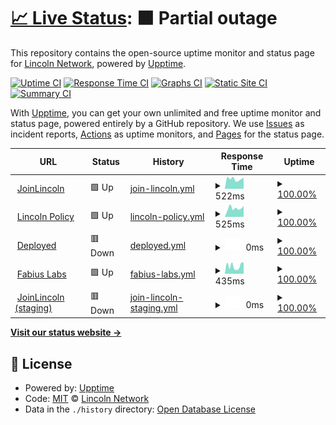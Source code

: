 # [📈 Live Status](https://lincolnlabs.github.io/internal-health-check): <!--live status--> **🟧 Partial outage**

This repository contains the open-source uptime monitor and status page for [Lincoln Network](https://lincolnlabs.github.io/internal-health-check), powered by [Upptime](https://github.com/upptime/upptime).

[![Uptime CI](https://github.com/lincolnlabs/internal-health-check/workflows/Uptime%20CI/badge.svg)](https://github.com/upptime/upptime/actions?query=workflow%3A%22Uptime+CI%22)
[![Response Time CI](https://github.com/lincolnlabs/internal-health-check/workflows/Response%20Time%20CI/badge.svg)](https://github.com/upptime/upptime/actions?query=workflow%3A%22Response+Time+CI%22)
[![Graphs CI](https://github.com/lincolnlabs/internal-health-check/workflows/Graphs%20CI/badge.svg)](https://github.com/upptime/upptime/actions?query=workflow%3A%22Graphs+CI%22)
[![Static Site CI](https://github.com/lincolnlabs/internal-health-check/workflows/Static%20Site%20CI/badge.svg)](https://github.com/upptime/upptime/actions?query=workflow%3A%22Static+Site+CI%22)
[![Summary CI](https://github.com/lincolnlabs/internal-health-check/workflows/Summary%20CI/badge.svg)](https://github.com/upptime/upptime/actions?query=workflow%3A%22Summary+CI%22)

With [Upptime](https://upptime.js.org), you can get your own unlimited and free uptime monitor and status page, powered entirely by a GitHub repository. We use [Issues](https://github.com/lincolnlabs/internal-health-check/issues) as incident reports, [Actions](https://github.com/lincolnlabs/internal-health-check/actions) as uptime monitors, and [Pages](https://lincolnlabs.github.io/internal-health-check) for the status page.

<!--start: status pages-->
<!-- This summary is generated by Upptime (https://github.com/upptime/upptime) -->
<!-- Do not edit this manually, your changes will be overwritten -->
<!-- prettier-ignore -->
| URL | Status | History | Response Time | Uptime |
| --- | ------ | ------- | ------------- | ------ |
| <img alt="" src="https://favicons.githubusercontent.com/joinlincoln.org" height="13"> [JoinLincoln](https://joinlincoln.org) | 🟩 Up | [join-lincoln.yml](https://github.com/lincolnlabs/internal-health-check/commits/HEAD/history/join-lincoln.yml) | <details><summary><img alt="Response time graph" src="./graphs/join-lincoln/response-time-week.png" height="20"> 522ms</summary><br><a href="https://lincolnlabs.github.io/internal-health-check/history/join-lincoln"><img alt="Response time 647" src="https://img.shields.io/endpoint?url=https%3A%2F%2Fraw.githubusercontent.com%2Flincolnlabs%2Finternal-health-check%2FHEAD%2Fapi%2Fjoin-lincoln%2Fresponse-time.json"></a><br><a href="https://lincolnlabs.github.io/internal-health-check/history/join-lincoln"><img alt="24-hour response time 524" src="https://img.shields.io/endpoint?url=https%3A%2F%2Fraw.githubusercontent.com%2Flincolnlabs%2Finternal-health-check%2FHEAD%2Fapi%2Fjoin-lincoln%2Fresponse-time-day.json"></a><br><a href="https://lincolnlabs.github.io/internal-health-check/history/join-lincoln"><img alt="7-day response time 522" src="https://img.shields.io/endpoint?url=https%3A%2F%2Fraw.githubusercontent.com%2Flincolnlabs%2Finternal-health-check%2FHEAD%2Fapi%2Fjoin-lincoln%2Fresponse-time-week.json"></a><br><a href="https://lincolnlabs.github.io/internal-health-check/history/join-lincoln"><img alt="30-day response time 524" src="https://img.shields.io/endpoint?url=https%3A%2F%2Fraw.githubusercontent.com%2Flincolnlabs%2Finternal-health-check%2FHEAD%2Fapi%2Fjoin-lincoln%2Fresponse-time-month.json"></a><br><a href="https://lincolnlabs.github.io/internal-health-check/history/join-lincoln"><img alt="1-year response time 638" src="https://img.shields.io/endpoint?url=https%3A%2F%2Fraw.githubusercontent.com%2Flincolnlabs%2Finternal-health-check%2FHEAD%2Fapi%2Fjoin-lincoln%2Fresponse-time-year.json"></a></details> | <details><summary><a href="https://lincolnlabs.github.io/internal-health-check/history/join-lincoln">100.00%</a></summary><a href="https://lincolnlabs.github.io/internal-health-check/history/join-lincoln"><img alt="All-time uptime 100.00%" src="https://img.shields.io/endpoint?url=https%3A%2F%2Fraw.githubusercontent.com%2Flincolnlabs%2Finternal-health-check%2FHEAD%2Fapi%2Fjoin-lincoln%2Fuptime.json"></a><br><a href="https://lincolnlabs.github.io/internal-health-check/history/join-lincoln"><img alt="24-hour uptime 100.00%" src="https://img.shields.io/endpoint?url=https%3A%2F%2Fraw.githubusercontent.com%2Flincolnlabs%2Finternal-health-check%2FHEAD%2Fapi%2Fjoin-lincoln%2Fuptime-day.json"></a><br><a href="https://lincolnlabs.github.io/internal-health-check/history/join-lincoln"><img alt="7-day uptime 100.00%" src="https://img.shields.io/endpoint?url=https%3A%2F%2Fraw.githubusercontent.com%2Flincolnlabs%2Finternal-health-check%2FHEAD%2Fapi%2Fjoin-lincoln%2Fuptime-week.json"></a><br><a href="https://lincolnlabs.github.io/internal-health-check/history/join-lincoln"><img alt="30-day uptime 100.00%" src="https://img.shields.io/endpoint?url=https%3A%2F%2Fraw.githubusercontent.com%2Flincolnlabs%2Finternal-health-check%2FHEAD%2Fapi%2Fjoin-lincoln%2Fuptime-month.json"></a><br><a href="https://lincolnlabs.github.io/internal-health-check/history/join-lincoln"><img alt="1-year uptime 100.00%" src="https://img.shields.io/endpoint?url=https%3A%2F%2Fraw.githubusercontent.com%2Flincolnlabs%2Finternal-health-check%2FHEAD%2Fapi%2Fjoin-lincoln%2Fuptime-year.json"></a></details>
| <img alt="" src="https://favicons.githubusercontent.com/lincolnpolicy.org" height="13"> [Lincoln Policy](https://lincolnpolicy.org) | 🟩 Up | [lincoln-policy.yml](https://github.com/lincolnlabs/internal-health-check/commits/HEAD/history/lincoln-policy.yml) | <details><summary><img alt="Response time graph" src="./graphs/lincoln-policy/response-time-week.png" height="20"> 525ms</summary><br><a href="https://lincolnlabs.github.io/internal-health-check/history/lincoln-policy"><img alt="Response time 686" src="https://img.shields.io/endpoint?url=https%3A%2F%2Fraw.githubusercontent.com%2Flincolnlabs%2Finternal-health-check%2FHEAD%2Fapi%2Flincoln-policy%2Fresponse-time.json"></a><br><a href="https://lincolnlabs.github.io/internal-health-check/history/lincoln-policy"><img alt="24-hour response time 660" src="https://img.shields.io/endpoint?url=https%3A%2F%2Fraw.githubusercontent.com%2Flincolnlabs%2Finternal-health-check%2FHEAD%2Fapi%2Flincoln-policy%2Fresponse-time-day.json"></a><br><a href="https://lincolnlabs.github.io/internal-health-check/history/lincoln-policy"><img alt="7-day response time 525" src="https://img.shields.io/endpoint?url=https%3A%2F%2Fraw.githubusercontent.com%2Flincolnlabs%2Finternal-health-check%2FHEAD%2Fapi%2Flincoln-policy%2Fresponse-time-week.json"></a><br><a href="https://lincolnlabs.github.io/internal-health-check/history/lincoln-policy"><img alt="30-day response time 505" src="https://img.shields.io/endpoint?url=https%3A%2F%2Fraw.githubusercontent.com%2Flincolnlabs%2Finternal-health-check%2FHEAD%2Fapi%2Flincoln-policy%2Fresponse-time-month.json"></a><br><a href="https://lincolnlabs.github.io/internal-health-check/history/lincoln-policy"><img alt="1-year response time 697" src="https://img.shields.io/endpoint?url=https%3A%2F%2Fraw.githubusercontent.com%2Flincolnlabs%2Finternal-health-check%2FHEAD%2Fapi%2Flincoln-policy%2Fresponse-time-year.json"></a></details> | <details><summary><a href="https://lincolnlabs.github.io/internal-health-check/history/lincoln-policy">100.00%</a></summary><a href="https://lincolnlabs.github.io/internal-health-check/history/lincoln-policy"><img alt="All-time uptime 100.00%" src="https://img.shields.io/endpoint?url=https%3A%2F%2Fraw.githubusercontent.com%2Flincolnlabs%2Finternal-health-check%2FHEAD%2Fapi%2Flincoln-policy%2Fuptime.json"></a><br><a href="https://lincolnlabs.github.io/internal-health-check/history/lincoln-policy"><img alt="24-hour uptime 100.00%" src="https://img.shields.io/endpoint?url=https%3A%2F%2Fraw.githubusercontent.com%2Flincolnlabs%2Finternal-health-check%2FHEAD%2Fapi%2Flincoln-policy%2Fuptime-day.json"></a><br><a href="https://lincolnlabs.github.io/internal-health-check/history/lincoln-policy"><img alt="7-day uptime 100.00%" src="https://img.shields.io/endpoint?url=https%3A%2F%2Fraw.githubusercontent.com%2Flincolnlabs%2Finternal-health-check%2FHEAD%2Fapi%2Flincoln-policy%2Fuptime-week.json"></a><br><a href="https://lincolnlabs.github.io/internal-health-check/history/lincoln-policy"><img alt="30-day uptime 100.00%" src="https://img.shields.io/endpoint?url=https%3A%2F%2Fraw.githubusercontent.com%2Flincolnlabs%2Finternal-health-check%2FHEAD%2Fapi%2Flincoln-policy%2Fuptime-month.json"></a><br><a href="https://lincolnlabs.github.io/internal-health-check/history/lincoln-policy"><img alt="1-year uptime 100.00%" src="https://img.shields.io/endpoint?url=https%3A%2F%2Fraw.githubusercontent.com%2Flincolnlabs%2Finternal-health-check%2FHEAD%2Fapi%2Flincoln-policy%2Fuptime-year.json"></a></details>
| <img alt="" src="https://favicons.githubusercontent.com/calldeployed.com" height="13"> [Deployed](https://calldeployed.com) | 🟥 Down | [deployed.yml](https://github.com/lincolnlabs/internal-health-check/commits/HEAD/history/deployed.yml) | <details><summary><img alt="Response time graph" src="./graphs/deployed/response-time-week.png" height="20"> 0ms</summary><br><a href="https://lincolnlabs.github.io/internal-health-check/history/deployed"><img alt="Response time 370" src="https://img.shields.io/endpoint?url=https%3A%2F%2Fraw.githubusercontent.com%2Flincolnlabs%2Finternal-health-check%2FHEAD%2Fapi%2Fdeployed%2Fresponse-time.json"></a><br><a href="https://lincolnlabs.github.io/internal-health-check/history/deployed"><img alt="24-hour response time 0" src="https://img.shields.io/endpoint?url=https%3A%2F%2Fraw.githubusercontent.com%2Flincolnlabs%2Finternal-health-check%2FHEAD%2Fapi%2Fdeployed%2Fresponse-time-day.json"></a><br><a href="https://lincolnlabs.github.io/internal-health-check/history/deployed"><img alt="7-day response time 0" src="https://img.shields.io/endpoint?url=https%3A%2F%2Fraw.githubusercontent.com%2Flincolnlabs%2Finternal-health-check%2FHEAD%2Fapi%2Fdeployed%2Fresponse-time-week.json"></a><br><a href="https://lincolnlabs.github.io/internal-health-check/history/deployed"><img alt="30-day response time 0" src="https://img.shields.io/endpoint?url=https%3A%2F%2Fraw.githubusercontent.com%2Flincolnlabs%2Finternal-health-check%2FHEAD%2Fapi%2Fdeployed%2Fresponse-time-month.json"></a><br><a href="https://lincolnlabs.github.io/internal-health-check/history/deployed"><img alt="1-year response time 371" src="https://img.shields.io/endpoint?url=https%3A%2F%2Fraw.githubusercontent.com%2Flincolnlabs%2Finternal-health-check%2FHEAD%2Fapi%2Fdeployed%2Fresponse-time-year.json"></a></details> | <details><summary><a href="https://lincolnlabs.github.io/internal-health-check/history/deployed">100.00%</a></summary><a href="https://lincolnlabs.github.io/internal-health-check/history/deployed"><img alt="All-time uptime 100.00%" src="https://img.shields.io/endpoint?url=https%3A%2F%2Fraw.githubusercontent.com%2Flincolnlabs%2Finternal-health-check%2FHEAD%2Fapi%2Fdeployed%2Fuptime.json"></a><br><a href="https://lincolnlabs.github.io/internal-health-check/history/deployed"><img alt="24-hour uptime 100.00%" src="https://img.shields.io/endpoint?url=https%3A%2F%2Fraw.githubusercontent.com%2Flincolnlabs%2Finternal-health-check%2FHEAD%2Fapi%2Fdeployed%2Fuptime-day.json"></a><br><a href="https://lincolnlabs.github.io/internal-health-check/history/deployed"><img alt="7-day uptime 100.00%" src="https://img.shields.io/endpoint?url=https%3A%2F%2Fraw.githubusercontent.com%2Flincolnlabs%2Finternal-health-check%2FHEAD%2Fapi%2Fdeployed%2Fuptime-week.json"></a><br><a href="https://lincolnlabs.github.io/internal-health-check/history/deployed"><img alt="30-day uptime 100.00%" src="https://img.shields.io/endpoint?url=https%3A%2F%2Fraw.githubusercontent.com%2Flincolnlabs%2Finternal-health-check%2FHEAD%2Fapi%2Fdeployed%2Fuptime-month.json"></a><br><a href="https://lincolnlabs.github.io/internal-health-check/history/deployed"><img alt="1-year uptime 100.00%" src="https://img.shields.io/endpoint?url=https%3A%2F%2Fraw.githubusercontent.com%2Flincolnlabs%2Finternal-health-check%2FHEAD%2Fapi%2Fdeployed%2Fuptime-year.json"></a></details>
| <img alt="" src="https://favicons.githubusercontent.com/fabiuslabs.com" height="13"> [Fabius Labs](https://fabiuslabs.com) | 🟩 Up | [fabius-labs.yml](https://github.com/lincolnlabs/internal-health-check/commits/HEAD/history/fabius-labs.yml) | <details><summary><img alt="Response time graph" src="./graphs/fabius-labs/response-time-week.png" height="20"> 435ms</summary><br><a href="https://lincolnlabs.github.io/internal-health-check/history/fabius-labs"><img alt="Response time 447" src="https://img.shields.io/endpoint?url=https%3A%2F%2Fraw.githubusercontent.com%2Flincolnlabs%2Finternal-health-check%2FHEAD%2Fapi%2Ffabius-labs%2Fresponse-time.json"></a><br><a href="https://lincolnlabs.github.io/internal-health-check/history/fabius-labs"><img alt="24-hour response time 234" src="https://img.shields.io/endpoint?url=https%3A%2F%2Fraw.githubusercontent.com%2Flincolnlabs%2Finternal-health-check%2FHEAD%2Fapi%2Ffabius-labs%2Fresponse-time-day.json"></a><br><a href="https://lincolnlabs.github.io/internal-health-check/history/fabius-labs"><img alt="7-day response time 435" src="https://img.shields.io/endpoint?url=https%3A%2F%2Fraw.githubusercontent.com%2Flincolnlabs%2Finternal-health-check%2FHEAD%2Fapi%2Ffabius-labs%2Fresponse-time-week.json"></a><br><a href="https://lincolnlabs.github.io/internal-health-check/history/fabius-labs"><img alt="30-day response time 538" src="https://img.shields.io/endpoint?url=https%3A%2F%2Fraw.githubusercontent.com%2Flincolnlabs%2Finternal-health-check%2FHEAD%2Fapi%2Ffabius-labs%2Fresponse-time-month.json"></a><br><a href="https://lincolnlabs.github.io/internal-health-check/history/fabius-labs"><img alt="1-year response time 452" src="https://img.shields.io/endpoint?url=https%3A%2F%2Fraw.githubusercontent.com%2Flincolnlabs%2Finternal-health-check%2FHEAD%2Fapi%2Ffabius-labs%2Fresponse-time-year.json"></a></details> | <details><summary><a href="https://lincolnlabs.github.io/internal-health-check/history/fabius-labs">100.00%</a></summary><a href="https://lincolnlabs.github.io/internal-health-check/history/fabius-labs"><img alt="All-time uptime 100.00%" src="https://img.shields.io/endpoint?url=https%3A%2F%2Fraw.githubusercontent.com%2Flincolnlabs%2Finternal-health-check%2FHEAD%2Fapi%2Ffabius-labs%2Fuptime.json"></a><br><a href="https://lincolnlabs.github.io/internal-health-check/history/fabius-labs"><img alt="24-hour uptime 100.00%" src="https://img.shields.io/endpoint?url=https%3A%2F%2Fraw.githubusercontent.com%2Flincolnlabs%2Finternal-health-check%2FHEAD%2Fapi%2Ffabius-labs%2Fuptime-day.json"></a><br><a href="https://lincolnlabs.github.io/internal-health-check/history/fabius-labs"><img alt="7-day uptime 100.00%" src="https://img.shields.io/endpoint?url=https%3A%2F%2Fraw.githubusercontent.com%2Flincolnlabs%2Finternal-health-check%2FHEAD%2Fapi%2Ffabius-labs%2Fuptime-week.json"></a><br><a href="https://lincolnlabs.github.io/internal-health-check/history/fabius-labs"><img alt="30-day uptime 100.00%" src="https://img.shields.io/endpoint?url=https%3A%2F%2Fraw.githubusercontent.com%2Flincolnlabs%2Finternal-health-check%2FHEAD%2Fapi%2Ffabius-labs%2Fuptime-month.json"></a><br><a href="https://lincolnlabs.github.io/internal-health-check/history/fabius-labs"><img alt="1-year uptime 100.00%" src="https://img.shields.io/endpoint?url=https%3A%2F%2Fraw.githubusercontent.com%2Flincolnlabs%2Finternal-health-check%2FHEAD%2Fapi%2Ffabius-labs%2Fuptime-year.json"></a></details>
| <img alt="" src="https://favicons.githubusercontent.com/staging.joinlincoln.org" height="13"> [JoinLincoln (staging)](https://staging.joinlincoln.org) | 🟥 Down | [join-lincoln-staging.yml](https://github.com/lincolnlabs/internal-health-check/commits/HEAD/history/join-lincoln-staging.yml) | <details><summary><img alt="Response time graph" src="./graphs/join-lincoln-staging/response-time-week.png" height="20"> 0ms</summary><br><a href="https://lincolnlabs.github.io/internal-health-check/history/join-lincoln-staging"><img alt="Response time 0" src="https://img.shields.io/endpoint?url=https%3A%2F%2Fraw.githubusercontent.com%2Flincolnlabs%2Finternal-health-check%2FHEAD%2Fapi%2Fjoin-lincoln-staging%2Fresponse-time.json"></a><br><a href="https://lincolnlabs.github.io/internal-health-check/history/join-lincoln-staging"><img alt="24-hour response time 0" src="https://img.shields.io/endpoint?url=https%3A%2F%2Fraw.githubusercontent.com%2Flincolnlabs%2Finternal-health-check%2FHEAD%2Fapi%2Fjoin-lincoln-staging%2Fresponse-time-day.json"></a><br><a href="https://lincolnlabs.github.io/internal-health-check/history/join-lincoln-staging"><img alt="7-day response time 0" src="https://img.shields.io/endpoint?url=https%3A%2F%2Fraw.githubusercontent.com%2Flincolnlabs%2Finternal-health-check%2FHEAD%2Fapi%2Fjoin-lincoln-staging%2Fresponse-time-week.json"></a><br><a href="https://lincolnlabs.github.io/internal-health-check/history/join-lincoln-staging"><img alt="30-day response time 0" src="https://img.shields.io/endpoint?url=https%3A%2F%2Fraw.githubusercontent.com%2Flincolnlabs%2Finternal-health-check%2FHEAD%2Fapi%2Fjoin-lincoln-staging%2Fresponse-time-month.json"></a><br><a href="https://lincolnlabs.github.io/internal-health-check/history/join-lincoln-staging"><img alt="1-year response time 0" src="https://img.shields.io/endpoint?url=https%3A%2F%2Fraw.githubusercontent.com%2Flincolnlabs%2Finternal-health-check%2FHEAD%2Fapi%2Fjoin-lincoln-staging%2Fresponse-time-year.json"></a></details> | <details><summary><a href="https://lincolnlabs.github.io/internal-health-check/history/join-lincoln-staging">100.00%</a></summary><a href="https://lincolnlabs.github.io/internal-health-check/history/join-lincoln-staging"><img alt="All-time uptime 100.00%" src="https://img.shields.io/endpoint?url=https%3A%2F%2Fraw.githubusercontent.com%2Flincolnlabs%2Finternal-health-check%2FHEAD%2Fapi%2Fjoin-lincoln-staging%2Fuptime.json"></a><br><a href="https://lincolnlabs.github.io/internal-health-check/history/join-lincoln-staging"><img alt="24-hour uptime 100.00%" src="https://img.shields.io/endpoint?url=https%3A%2F%2Fraw.githubusercontent.com%2Flincolnlabs%2Finternal-health-check%2FHEAD%2Fapi%2Fjoin-lincoln-staging%2Fuptime-day.json"></a><br><a href="https://lincolnlabs.github.io/internal-health-check/history/join-lincoln-staging"><img alt="7-day uptime 100.00%" src="https://img.shields.io/endpoint?url=https%3A%2F%2Fraw.githubusercontent.com%2Flincolnlabs%2Finternal-health-check%2FHEAD%2Fapi%2Fjoin-lincoln-staging%2Fuptime-week.json"></a><br><a href="https://lincolnlabs.github.io/internal-health-check/history/join-lincoln-staging"><img alt="30-day uptime 100.00%" src="https://img.shields.io/endpoint?url=https%3A%2F%2Fraw.githubusercontent.com%2Flincolnlabs%2Finternal-health-check%2FHEAD%2Fapi%2Fjoin-lincoln-staging%2Fuptime-month.json"></a><br><a href="https://lincolnlabs.github.io/internal-health-check/history/join-lincoln-staging"><img alt="1-year uptime 100.00%" src="https://img.shields.io/endpoint?url=https%3A%2F%2Fraw.githubusercontent.com%2Flincolnlabs%2Finternal-health-check%2FHEAD%2Fapi%2Fjoin-lincoln-staging%2Fuptime-year.json"></a></details>

<!--end: status pages-->

[**Visit our status website →**](https://lincolnlabs.github.io/internal-health-check)

## 📄 License

- Powered by: [Upptime](https://github.com/upptime/upptime)
- Code: [MIT](./LICENSE) © [Lincoln Network](https://lincolnlabs.github.io/internal-health-check)
- Data in the `./history` directory: [Open Database License](https://opendatacommons.org/licenses/odbl/1-0/)
